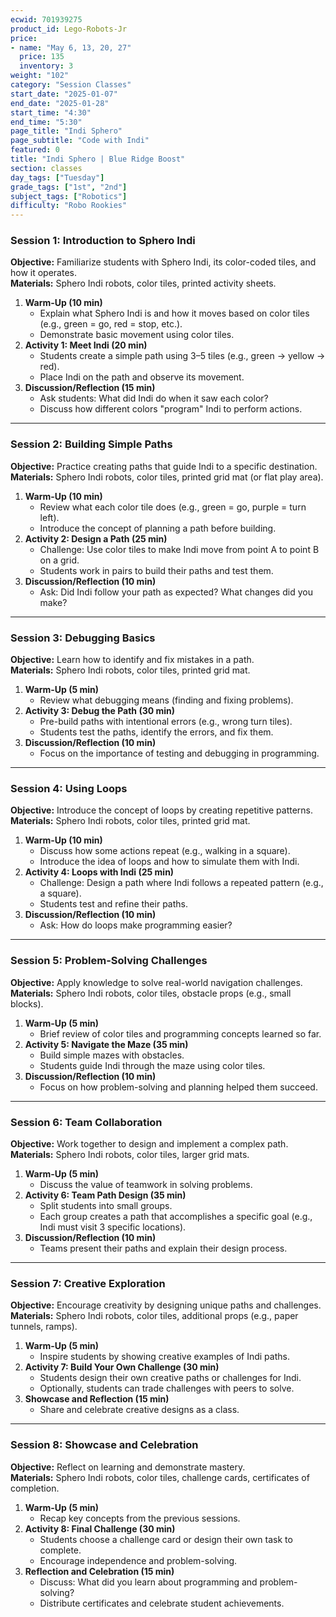 ```yaml
---
ecwid: 701939275
product_id: Lego-Robots-Jr
price:
- name: "May 6, 13, 20, 27"
  price: 135
  inventory: 3
weight: "102"
category: "Session Classes"
start_date: "2025-01-07"
end_date: "2025-01-28"
start_time: "4:30"
end_time: "5:30"
page_title: "Indi Sphero"
page_subtitle: "Code with Indi"
featured: 0
title: "Indi Sphero | Blue Ridge Boost"
section: classes
day_tags: ["Tuesday"]
grade_tags: ["1st", "2nd"]
subject_tags: ["Robotics"]
difficulty: "Robo Rookies"
---
```

<h3><strong>Session 1: Introduction to Sphero Indi</strong></h3><p><strong>Objective:</strong> Familiarize students with Sphero Indi, its color-coded tiles, and how it operates.<br> <strong>Materials:</strong> Sphero Indi robots, color tiles, printed activity sheets.</p><ol> <li><strong>Warm-Up (10 min)</strong> <ul> <li>Explain what Sphero Indi is and how it moves based on color tiles (e.g., green = go, red = stop, etc.).</li> <li>Demonstrate basic movement using color tiles.</li> </ul> </li> <li><strong>Activity 1: Meet Indi (20 min)</strong> <ul> <li>Students create a simple path using 3–5 tiles (e.g., green → yellow → red).</li> <li>Place Indi on the path and observe its movement.</li> </ul> </li> <li><strong>Discussion/Reflection (15 min)</strong> <ul> <li>Ask students: What did Indi do when it saw each color?</li> <li>Discuss how different colors "program" Indi to perform actions.</li> </ul> </li> </ol><hr><h3><strong>Session 2: Building Simple Paths</strong></h3><p><strong>Objective:</strong> Practice creating paths that guide Indi to a specific destination.<br> <strong>Materials:</strong> Sphero Indi robots, color tiles, printed grid mat (or flat play area).</p><ol> <li><strong>Warm-Up (10 min)</strong> <ul> <li>Review what each color tile does (e.g., green = go, purple = turn left).</li> <li>Introduce the concept of planning a path before building.</li> </ul> </li> <li><strong>Activity 2: Design a Path (25 min)</strong> <ul> <li>Challenge: Use color tiles to make Indi move from point A to point B on a grid.</li> <li>Students work in pairs to build their paths and test them.</li> </ul> </li> <li><strong>Discussion/Reflection (10 min)</strong> <ul> <li>Ask: Did Indi follow your path as expected? What changes did you make?</li> </ul> </li> </ol><hr><h3><strong>Session 3: Debugging Basics</strong></h3><p><strong>Objective:</strong> Learn how to identify and fix mistakes in a path.<br> <strong>Materials:</strong> Sphero Indi robots, color tiles, printed grid mat.</p><ol> <li><strong>Warm-Up (5 min)</strong> <ul> <li>Review what debugging means (finding and fixing problems).</li> </ul> </li> <li><strong>Activity 3: Debug the Path (30 min)</strong> <ul> <li>Pre-build paths with intentional errors (e.g., wrong turn tiles).</li> <li>Students test the paths, identify the errors, and fix them.</li> </ul> </li> <li><strong>Discussion/Reflection (10 min)</strong> <ul> <li>Focus on the importance of testing and debugging in programming.</li> </ul> </li> </ol><hr><h3><strong>Session 4: Using Loops</strong></h3><p><strong>Objective:</strong> Introduce the concept of loops by creating repetitive patterns.<br> <strong>Materials:</strong> Sphero Indi robots, color tiles, printed grid mat.</p><ol> <li><strong>Warm-Up (10 min)</strong> <ul> <li>Discuss how some actions repeat (e.g., walking in a square).</li> <li>Introduce the idea of loops and how to simulate them with Indi.</li> </ul> </li> <li><strong>Activity 4: Loops with Indi (25 min)</strong> <ul> <li>Challenge: Design a path where Indi follows a repeated pattern (e.g., a square).</li> <li>Students test and refine their paths.</li> </ul> </li> <li><strong>Discussion/Reflection (10 min)</strong> <ul> <li>Ask: How do loops make programming easier?</li> </ul> </li> </ol><hr><h3><strong>Session 5: Problem-Solving Challenges</strong></h3><p><strong>Objective:</strong> Apply knowledge to solve real-world navigation challenges.<br> <strong>Materials:</strong> Sphero Indi robots, color tiles, obstacle props (e.g., small blocks).</p><ol> <li><strong>Warm-Up (5 min)</strong> <ul> <li>Brief review of color tiles and programming concepts learned so far.</li> </ul> </li> <li><strong>Activity 5: Navigate the Maze (35 min)</strong> <ul> <li>Build simple mazes with obstacles.</li> <li>Students guide Indi through the maze using color tiles.</li> </ul> </li> <li><strong>Discussion/Reflection (10 min)</strong> <ul> <li>Focus on how problem-solving and planning helped them succeed.</li> </ul> </li> </ol><hr><h3><strong>Session 6: Team Collaboration</strong></h3><p><strong>Objective:</strong> Work together to design and implement a complex path.<br> <strong>Materials:</strong> Sphero Indi robots, color tiles, larger grid mats.</p><ol> <li><strong>Warm-Up (5 min)</strong> <ul> <li>Discuss the value of teamwork in solving problems.</li> </ul> </li> <li><strong>Activity 6: Team Path Design (35 min)</strong> <ul> <li>Split students into small groups.</li> <li>Each group creates a path that accomplishes a specific goal (e.g., Indi must visit 3 specific locations).</li> </ul> </li> <li><strong>Discussion/Reflection (10 min)</strong> <ul> <li>Teams present their paths and explain their design process.</li> </ul> </li> </ol><hr><h3><strong>Session 7: Creative Exploration</strong></h3><p><strong>Objective:</strong> Encourage creativity by designing unique paths and challenges.<br> <strong>Materials:</strong> Sphero Indi robots, color tiles, additional props (e.g., paper tunnels, ramps).</p><ol> <li><strong>Warm-Up (5 min)</strong> <ul> <li>Inspire students by showing creative examples of Indi paths.</li> </ul> </li> <li><strong>Activity 7: Build Your Own Challenge (30 min)</strong> <ul> <li>Students design their own creative paths or challenges for Indi.</li> <li>Optionally, students can trade challenges with peers to solve.</li> </ul> </li> <li><strong>Showcase and Reflection (15 min)</strong> <ul> <li>Share and celebrate creative designs as a class.</li> </ul> </li> </ol><hr><h3><strong>Session 8: Showcase and Celebration</strong></h3><p><strong>Objective:</strong> Reflect on learning and demonstrate mastery.<br> <strong>Materials:</strong> Sphero Indi robots, color tiles, challenge cards, certificates of completion.</p><ol> <li><strong>Warm-Up (5 min)</strong> <ul> <li>Recap key concepts from the previous sessions.</li> </ul> </li> <li><strong>Activity 8: Final Challenge (30 min)</strong> <ul> <li>Students choose a challenge card or design their own task to complete.</li> <li>Encourage independence and problem-solving.</li> </ul> </li> <li><strong>Reflection and Celebration (15 min)</strong> <ul> <li>Discuss: What did you learn about programming and problem-solving?</li> <li>Distribute certificates and celebrate student achievements.</li></ul></li></ol><!--
<p>
	This four-class sequence introduces the students to the world of robotics and coding. Students will construct Lego models that use motors and lights and create code to bring their creations to life. This class is suitable for students with no previous experience using Lego robots.
</p>
<h3>Introducing the Next Generation of Coders!</h3>
<p>The Fundamentals of Coding with SPIKE Essential is the fun and engaging way to teach your elementary students essential STEM skills.
</p>
<p>Through interactive projects and robotics using the LEGO SPIKE Essential kit, children will learn programming basics like sequences, algorithms, conditional logic, and repetition. They will apply these concepts by building real-world machines like excavators and cranes.
</p>
<h4>Unit 1: Light Up Snackbot</h4>
<p>
	Snackbot is a robot designed to deliver snacks to office workers. It communicates using lights and sounds. Build a robot like Snackbot and use the Light Matrix to display colored patterns and messages! Source: CS2N.
</p>
<h4>Unit 2: Spinny Snackbot</h4>
<p>
	It's snack time! In this unit, you will learn how to make Snackbot deliver snacks by attaching and programming the motor to make it move. Source: CS2N.
</p>
<h4>Unit 3: Buggy Bugs</h4>
<p>
	Not every program is perfect, some may have errors (a.k.a "bugs"). Let's identify the errors and make a plan to fix them! Source: CS2N.
</p>
<h4>Unit 4: Journey on the Moon</h4>
<p>
	Iris is a lunar rover that drives on the moon collecting data for geological sciences. Build your Iris robot and program it to move forward and explore on the moon! Source: CS2N.
</p>
<h4>
Unit 5: Dodging Craters
</h4>
<p>Iris may come across some craters on the moon. Program the robot to be able to turn so that you don't run into them! Source: CS2N.
</p>
<h4>Unit 6: Strawberry Spotting</h4>
<p>Build the Strawberry Plant Sorter. Use the Color Sensor to detect red ripe strawberries! Source: CS2N.
</p>
<h4>Unit 7: Chatty Alien</h4>
<p>What would you do if you met a real alien? This individual is sweet and friendly, but how do you communicate with him? Try it yourself and see how this Chatty Alien reacts to your attempts. Source: robocamp.
</p>
<h4>Unit 8: Dice</h4>
<p>
	Monopoly, Risk, or maybe Boggle? Regardless of the name of your favorite board game, there's a good chance that playing it requires a dice. Build and program your game dice to make every game even more exciting! Source: robocamp.
</p>
-->
